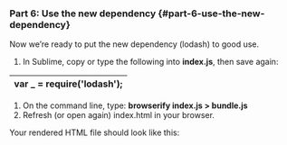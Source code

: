 ### Part 6: Use the new dependency {#part-6-use-the-new-dependency}

Now we’re ready to put the new dependency (lodash) to good use.

1.  In Sublime, copy or type the following into **index.js**, then save again:

| var _ = require(&#039;lodash&#039;); |
| --- |

1.  On the command line, type: **browserify index.js &gt; bundle.js**
2.  Refresh (or open again) index.html in your browser.

Your rendered HTML file should look like this: